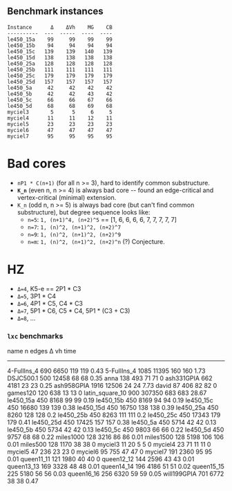 ## Benchmark instances

    Instance      Δ    ΔVh    MG    CB
    ----------  ---  -----  ----  ----
    le450_15a    99     99    99    99
    le450_15b    94     94    94    94
    le450_15c   139    139   140   139
    le450_15d   138    138   138   138
    le450_25a   128    128   128   128
    le450_25b   111    111   111   111
    le450_25c   179    179   179   179
    le450_25d   157    157   157   157
    le450_5a     42     42    42    42
    le450_5b     42     42    43    42
    le450_5c     66     66    67    66
    le450_5d     68     68    69    68
    myciel3       5      5     6     5
    myciel4      11     11    12    11
    myciel5      23     23    23    23
    myciel6      47     47    47    47
    myciel7      95     95    95    95

# Bad cores

 - `nP1 * C(n+1)` (for all n >= 3), hard to identify common substructure.
 - **`K_n`** (even n, n >= 4) is always bad core -- found an edge-critical and vertex-critical (minimal) extension.
 - `K_n` (odd n, n >= 5) is always bad core (but can't find common substructure),
 but degree sequence looks like:
   - `n=5`: `1, (n+1)^4, (n+2)^5` == [1, 6, 6, 6, 6, 7, 7, 7, 7, 7]
   - `n=7`: `1, (n)^2, (n+1)^2, (n+2)^7`
   - `n=9`: `1, (n)^2, (n+1)^2, (n+2)^9`
   - `n=m`: `1, (n)^2, (n+1)^2, (n+2)^n` (?) Conjecture.

# HZ

 - `Δ=4`, K5-e == 2P1 * C3
 - `Δ=5`, 3P1 * C4
 - `Δ=6`, 4P1 * C5, C4 * C3
 - `Δ=7`, 5P1 * C6, C5 * C4, 5P1 * (C3 + C3)
 - `Δ=8`, ...

### `lxc` benchmarks

name                n    edges    Δ    vh    time
---------------  ----  -------  ---  ----  ------
4-FullIns_4       690     6650  119   119    0.43
5-FullIns_4      1085    11395  160   160    1.73
DSJC500.1         500    12458   68    68    0.35
anna              138      493   71    71    0
ash331GPIA        662     4181   23    23    0.25
ash958GPIA       1916    12506   24    24    7.73
david              87      406   82    82    0
games120          120      638   13    13    0
latin_square_10   900   307350  683   683   28.67
le450_15a         450     8168   99    99    0.19
le450_15b         450     8169   94    94    0.19
le450_15c         450    16680  139   139    0.38
le450_15d         450    16750  138   138    0.39
le450_25a         450     8260  128   128    0.2
le450_25b         450     8263  111   111    0.2
le450_25c         450    17343  179   179    0.41
le450_25d         450    17425  157   157    0.38
le450_5a          450     5714   42    42    0.13
le450_5b          450     5734   42    42    0.13
le450_5c          450     9803   66    66    0.22
le450_5d          450     9757   68    68    0.22
miles1000         128     3216   86    86    0.01
miles1500         128     5198  106   106    0.01
miles500          128     1170   38    38    0
myciel3            11       20    5     5    0
myciel4            23       71   11    11    0
myciel5            47      236   23    23    0
myciel6            95      755   47    47    0
myciel7           191     2360   95    95    0.01
queen11_11        121     1980   40    40    0
queen12_12        144     2596   43    43    0.01
queen13_13        169     3328   48    48    0.01
queen14_14        196     4186   51    51    0.02
queen15_15        225     5180   56    56    0.03
queen16_16        256     6320   59    59    0.05
will199GPIA       701     6772   38    38    0.47
